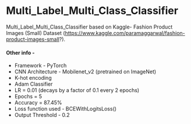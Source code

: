 # Multi_Label_Multi_Class_Classifier

Multi_Label_Multi_Class_Classifier based on Kaggle- Fashion Product Images (Small) Dataset (https://www.kaggle.com/paramaggarwal/fashion-product-images-small?). 

#### Other info - 

- Framework - PyTorch
- CNN Architecture - Mobilenet_v2 (pretrained on ImageNet)
- K-hot encoding
- Adam Classifier
- LR = 0.01 (decays by a factor of 0.1 every 2 epochs)
- Epochs = 5
- Accuracy = 87.45%
- Loss function used - BCEWithLogitsLoss()
- Output Threshold - 0.2
